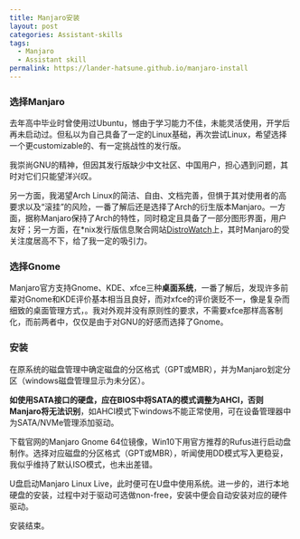 ```yaml
---
title: Manjaro安装
layout: post
categories: Assistant-skills
tags:
  - Manjaro
  - Assistant skill
permalink: https://lander-hatsune.github.io/manjaro-install
---
```

<!-- more -->

### 选择Manjaro
去年高中毕业时曾使用过Ubuntu，憾由于学习能力不佳，未能灵活使用，开学后再未启动过。但私以为自己具备了一定的Linux基础，再次尝试Linux，希望选择一个更customizable的、有一定挑战性的发行版。

我崇尚GNU的精神，但因其发行版缺少中文社区、中国用户，担心遇到问题，其时对它们只能望洋兴叹。

另一方面，我渴望Arch Linux的简洁、自由、文档完善，但惧于其对使用者的高要求以及“滚挂”的风险，一番了解后还是选择了Arch的衍生版本Manjaro。一方面，据称Manjaro保持了Arch的特性，同时稳定且具备了一部分图形界面，用户友好；另一方面，在*nix发行版信息聚合网站[DistroWatch](https://distrowatch.com/)上，其时Manjaro的受关注度居高不下，给了我一定的吸引力。

### 选择Gnome
Manjaro官方支持Gnome、KDE、xfce三种**桌面系统**，一番了解后，发现许多前辈对Gnome和KDE评价基本相当且良好，而对xfce的评价褒贬不一，像是复杂而细致的桌面管理方式，。我对外观并没有原则性的要求，不需要xfce那样高客制化，而前两者中，仅仅是由于对GNU的好感而选择了Gnome。

### 安装
在原系统的磁盘管理中确定磁盘的分区格式（GPT或MBR），并为Manjaro划定分区（windows磁盘管理显示为未分区）。

**如使用SATA接口的硬盘，应在BIOS中将SATA的模式调整为AHCI，否则Manjaro将无法识别**，如AHCI模式下windows不能正常使用，可在设备管理器中为SATA/NVMe管理添加驱动。

下载官网的Manjaro Gnome 64位镜像，Win10下用官方推荐的Rufus进行启动盘制作。选择对应磁盘的分区格式（GPT或MBR），听闻使用DD模式写入更稳妥，我似乎维持了默认ISO模式，也未出差错。

U盘启动Manjaro Linux Live，此时便可在U盘中使用系统。进一步的，进行本地硬盘的安装，过程中对于驱动可选做non-free，安装中便会自动安装对应的硬件驱动。

安装结束。


